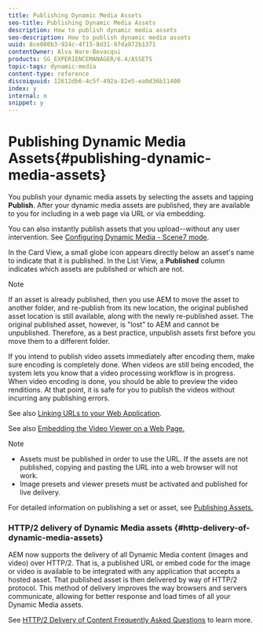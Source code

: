 ```yaml
---
title: Publishing Dynamic Media Assets
seo-title: Publishing Dynamic Media Assets
description: How to publish dynamic media assets
seo-description: How to publish dynamic media assets
uuid: 8ce080b3-924c-4f15-8d31-97da872b1371
contentOwner: Alva Ware-Bevacqui
products: SG_EXPERIENCEMANAGER/6.4/ASSETS
topic-tags: dynamic-media
content-type: reference
discoiquuid: 12612db6-4c5f-492a-82e5-ea0d36b11400
index: y
internal: n
snippet: y
---
```


# Publishing Dynamic Media Assets{#publishing-dynamic-media-assets}

You publish your dynamic media assets by selecting the assets and tapping **Publish**. After your dynamic media assets are published, they are available to you for including in a web page via URL or via embedding.

You can also instantly publish assets that you upload--without any user intervention. See [Configuring Dynamic Media - Scene7 mode](../../assets/using/config-dms7.md).

In the Card View, a small globe icon appears directly below an asset's name to indicate that it is published. In the List View, a **Published** column indicates which assets are published or which are not.

>[!NOTE]
>
>If an asset is already published, then you use AEM to move the asset to another folder, and re-publish from its new location, the original published asset location is still available, along with the newly re-published asset. The original published asset, however, is "lost" to AEM and cannot be unpublished. Therefore, as a best practice, unpublish assets first before you move them to a different folder.

If you intend to publish video assets immediately after encoding them, make sure encoding is completely done. When videos are still being encoded, the system lets you know that a video processing workflow is in progress. When video encoding is done, you should be able to preview the video renditions. At that point, it is safe for you to publish the videos without incurring any publishing errors.

See also [Linking URLs to your Web Application](../../assets/using/linking-urls-to-yourwebapplication.md).

See also [Embedding the Video Viewer on a Web Page.](../../assets/using/embed-code.md)

>[!NOTE]
>
>* Assets must be published in order to use the URL. If the assets are not published, copying and pasting the URL into a web browser will not work.
>* Image presets and viewer presets must be activated and published for live delivery.
>

For detailed information on publishing a set or asset, see [Publishing Assets.](../../assets/using/managing-assets-touch-ui.md)

### HTTP/2 delivery of Dynamic Media assets {#http-delivery-of-dynamic-media-assets}

AEM now supports the delivery of all Dynamic Media content (images and video) over HTTP/2. That is, a published URL or embed code for the image or video is available to be integrated with any application that accepts a hosted asset. That published asset is then delivered by way of HTTP/2 protocol. This method of delivery improves the way browsers and servers communicate, allowing for better response and load times of all your Dynamic Media assets.

See [HTTP/2 Delivery of Content Frequently Asked Questions](../../sites/administering/using/scene7-http2faq.md) to learn more.
